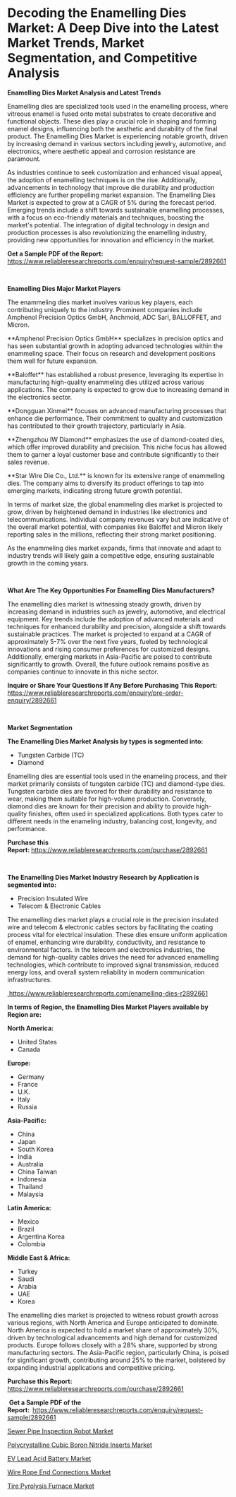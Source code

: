 <p><h1>Decoding the Enamelling Dies Market: A Deep Dive into the Latest Market Trends, Market Segmentation, and Competitive Analysis</h1></p><p><strong>Enamelling Dies Market Analysis and Latest Trends</strong></p>
<p><p>Enamelling dies are specialized tools used in the enamelling process, where vitreous enamel is fused onto metal substrates to create decorative and functional objects. These dies play a crucial role in shaping and forming enamel designs, influencing both the aesthetic and durability of the final product. The Enamelling Dies Market is experiencing notable growth, driven by increasing demand in various sectors including jewelry, automotive, and electronics, where aesthetic appeal and corrosion resistance are paramount.</p><p>As industries continue to seek customization and enhanced visual appeal, the adoption of enamelling techniques is on the rise. Additionally, advancements in technology that improve die durability and production efficiency are further propelling market expansion. The Enamelling Dies Market is expected to grow at a CAGR of 5% during the forecast period. Emerging trends include a shift towards sustainable enamelling processes, with a focus on eco-friendly materials and techniques, boosting the market's potential. The integration of digital technology in design and production processes is also revolutionizing the enamelling industry, providing new opportunities for innovation and efficiency in the market.</p></p>
<p><strong>Get a Sample PDF of the Report:&nbsp;</strong> <a href="https://www.reliableresearchreports.com/enquiry/request-sample/2892661?utm_campaign=102&utm_medium=2&utm_source=Github&utm_content=ia&utm_term=15032025&utm_id=enamelling-dies">https://www.reliableresearchreports.com/enquiry/request-sample/2892661</a></p>
<p>&nbsp;</p>
<p><strong>Enamelling Dies Major Market Players</strong></p>
<p><p>The enammeling dies market involves various key players, each contributing uniquely to the industry. Prominent companies include Amphenol Precision Optics GmbH, Anchmold, ADC Sarl, BALLOFFET, and Micron.</p><p>**Amphenol Precision Optics GmbH** specializes in precision optics and has seen substantial growth in adopting advanced technologies within the enammeling space. Their focus on research and development positions them well for future expansion.</p><p>**Baloffet** has established a robust presence, leveraging its expertise in manufacturing high-quality enammeling dies utilized across various applications. The company is expected to grow due to increasing demand in the electronics sector.</p><p>**Dongguan Xinmei** focuses on advanced manufacturing processes that enhance die performance. Their commitment to quality and customization has contributed to their growth trajectory, particularly in Asia.</p><p>**Zhengzhou IW Diamond** emphasizes the use of diamond-coated dies, which offer improved durability and precision. This niche focus has allowed them to garner a loyal customer base and contribute significantly to their sales revenue.</p><p>**Star Wire Die Co., Ltd.** is known for its extensive range of enammeling dies. The company aims to diversify its product offerings to tap into emerging markets, indicating strong future growth potential.</p><p>In terms of market size, the global enammeling dies market is projected to grow, driven by heightened demand in industries like electronics and telecommunications. Individual company revenues vary but are indicative of the overall market potential, with companies like Baloffet and Micron likely reporting sales in the millions, reflecting their strong market positioning. </p><p>As the enammeling dies market expands, firms that innovate and adapt to industry trends will likely gain a competitive edge, ensuring sustainable growth in the coming years.</p></p>
<p>&nbsp;</p>
<p><strong>What Are The Key Opportunities For Enamelling Dies Manufacturers?</strong></p>
<p><p>The enamelling dies market is witnessing steady growth, driven by increasing demand in industries such as jewelry, automotive, and electrical equipment. Key trends include the adoption of advanced materials and techniques for enhanced durability and precision, alongside a shift towards sustainable practices. The market is projected to expand at a CAGR of approximately 5-7% over the next five years, fueled by technological innovations and rising consumer preferences for customized designs. Additionally, emerging markets in Asia-Pacific are poised to contribute significantly to growth. Overall, the future outlook remains positive as companies continue to innovate in this niche sector.</p></p>
<p><strong>Inquire or Share Your Questions If Any Before Purchasing This Report:</strong> <a href="https://www.reliableresearchreports.com/enquiry/pre-order-enquiry/2892661?utm_campaign=102&utm_medium=2&utm_source=Github&utm_content=ia&utm_term=15032025&utm_id=enamelling-dies">https://www.reliableresearchreports.com/enquiry/pre-order-enquiry/2892661</a></p>
<p>&nbsp;</p>
<p><strong>Market Segmentation</strong></p>
<p><strong>The Enamelling Dies Market Analysis by types is segmented into:</strong></p>
<p><ul><li>Tungsten Carbide (TC)</li><li>Diamond</li></ul></p>
<p><p>Enamelling dies are essential tools used in the enameling process, and their market primarily consists of tungsten carbide (TC) and diamond-type dies. Tungsten carbide dies are favored for their durability and resistance to wear, making them suitable for high-volume production. Conversely, diamond dies are known for their precision and ability to provide high-quality finishes, often used in specialized applications. Both types cater to different needs in the enameling industry, balancing cost, longevity, and performance.</p></p>
<p><strong>Purchase this Report:&nbsp;</strong><a href="https://www.reliableresearchreports.com/purchase/2892661?utm_campaign=102&utm_medium=2&utm_source=Github&utm_content=ia&utm_term=15032025&utm_id=enamelling-dies">https://www.reliableresearchreports.com/purchase/2892661</a></p>
<p>&nbsp;</p>
<p><strong>The Enamelling Dies Market Industry Research by Application is segmented into:</strong></p>
<p><ul><li>Precision Insulated Wire</li><li>Telecom & Electronic Cables</li></ul></p>
<p><p>The enamelling dies market plays a crucial role in the precision insulated wire and telecom & electronic cables sectors by facilitating the coating process vital for electrical insulation. These dies ensure uniform application of enamel, enhancing wire durability, conductivity, and resistance to environmental factors. In the telecom and electronics industries, the demand for high-quality cables drives the need for advanced enamelling technologies, which contribute to improved signal transmission, reduced energy loss, and overall system reliability in modern communication infrastructures.</p></p>
<p><a href="https://www.reliableresearchreports.com/enamelling-dies-r2892661?utm_campaign=102&utm_medium=2&utm_source=Github&utm_content=ia&utm_term=15032025&utm_id=enamelling-dies">&nbsp;https://www.reliableresearchreports.com/enamelling-dies-r2892661</a></p>
<p><strong>In terms of Region, the Enamelling Dies Market Players available by Region are:</strong></p>
<p>
    <p> <strong> North America: </strong>
        <ul>
            <li>United States</li>
            <li>Canada</li>
        </ul>
        </p> 
    <p> <strong> Europe: </strong>
        <ul>
            <li>Germany</li>
            <li>France</li>
            <li>U.K.</li>
            <li>Italy</li>
            <li>Russia</li>
        </ul>
        </p> 
    <p> <strong> Asia-Pacific: </strong>
        <ul>
            <li>China</li>
            <li>Japan</li>
            <li>South Korea</li>
            <li>India</li>
            <li>Australia</li>
            <li>China Taiwan</li>
            <li>Indonesia</li>
            <li>Thailand</li>
            <li>Malaysia</li>
        </ul>
        </p> 
    <p> <strong> Latin America: </strong>
        <ul>
            <li>Mexico</li>
            <li>Brazil</li>
            <li>Argentina Korea</li>
            <li>Colombia</li>
        </ul>
        </p> 
    <p> <strong> Middle East & Africa: </strong>
        <ul>
            <li>Turkey</li>
            <li>Saudi</li>
            <li>Arabia</li>
            <li>UAE</li>
            <li>Korea</li>
        </ul>
    </p>
    </p>
<p><p>The enamelling dies market is projected to witness robust growth across various regions, with North America and Europe anticipated to dominate. North America is expected to hold a market share of approximately 30%, driven by technological advancements and high demand for customized products. Europe follows closely with a 28% share, supported by strong manufacturing sectors. The Asia-Pacific region, particularly China, is poised for significant growth, contributing around 25% to the market, bolstered by expanding industrial applications and competitive pricing.</p></p>
<p><strong>Purchase this Report: </strong><a href="https://www.reliableresearchreports.com/purchase/2892661?utm_campaign=102&utm_medium=2&utm_source=Github&utm_content=ia&utm_term=15032025&utm_id=enamelling-dies">https://www.reliableresearchreports.com/purchase/2892661</a></p>
<p>&nbsp;<strong>Get a Sample PDF of the Report:&nbsp;&nbsp;</strong><a href="https://www.reliableresearchreports.com/enquiry/request-sample/2892661?utm_campaign=102&utm_medium=2&utm_source=Github&utm_content=ia&utm_term=15032025&utm_id=enamelling-dies">https://www.reliableresearchreports.com/enquiry/request-sample/2892661</a></p>
<p><strong></strong></p>
<p><p><a href="https://github.com/naulasulakr0/Market-Research-Report-List-1/blob/main/sewer-pipe-inspection-robot-market.md?utm_campaign=102&utm_medium=2&utm_source=Github&utm_content=ia&utm_term=15032025&utm_id=enamelling-dies">Sewer Pipe Inspection Robot Market</a></p><p><a href="https://github.com/haimamuirev8/Market-Research-Report-List-1/blob/main/polycrystalline-cubic-boron-nitride-inserts-market.md?utm_campaign=102&utm_medium=2&utm_source=Github&utm_content=ia&utm_term=15032025&utm_id=enamelling-dies">Polycrystalline Cubic Boron Nitride Inserts Market</a></p><p><a href="https://github.com/iquiseeboli/Market-Research-Report-List-1/blob/main/ev-lead-acid-battery-market.md?utm_campaign=102&utm_medium=2&utm_source=Github&utm_content=ia&utm_term=15032025&utm_id=enamelling-dies">EV Lead Acid Battery Market</a></p><p><a href="https://github.com/daemluari/Market-Research-Report-List-1/blob/main/wire-rope-end-connections-market.md?utm_campaign=102&utm_medium=2&utm_source=Github&utm_content=ia&utm_term=15032025&utm_id=enamelling-dies">Wire Rope End Connections Market</a></p><p><a href="https://github.com/giardafshaxb/Market-Research-Report-List-1/blob/main/tire-pyrolysis-furnace-market.md?utm_campaign=102&utm_medium=2&utm_source=Github&utm_content=ia&utm_term=15032025&utm_id=enamelling-dies">Tire Pyrolysis Furnace Market</a></p></p>